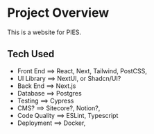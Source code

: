 # Project Overview

This is a website for PIES.

## Tech Used

- Front End ==> React, Next, Tailwind, PostCSS, 
- UI Library ==> NextUI, or Shadcn/UI?
- Back End ==> Next.js 
- Database ==> Postgres 
- Testing ==> Cypress
- CMS? ==> Sitecore?, Notion?, 
- Code Quality ==> ESLint, Typescript
- Deployment ==> Docker, 